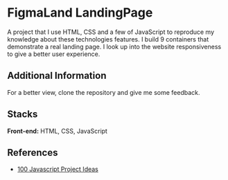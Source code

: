 
# FigmaLand LandingPage

A project that I use HTML, CSS and a few of JavaScript to reproduce my knowledge about these technologies features. I build 9 containers that demonstrate a real landing page. I look up into the website responsiveness to give a better user experience.

## Additional Information

For a better view, clone the repository and give me some feedback.

## Stacks

**Front-end:** HTML, CSS, JavaScript



## References

 - [100 Javascript Project Ideas](https://www.webtips.dev/100-javascript-project-ideas)
 

